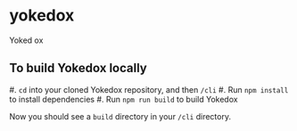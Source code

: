 # yokedox
Yoked ox

## To build Yokedox locally

#. `cd` into your cloned Yokedox repository, and then `/cli`
#. Run `npm install` to install dependencies
#. Run `npm run build` to build Yokedox

Now you should see a `build` directory in your `/cli` directory.
